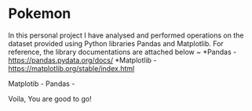 # Pokemon
In this personal project I have analysed and performed operations on the dataset provided using Python libraries Pandas and Matplotlib.
For reference, the library documentations are attached below ~ 
*Pandas - https://pandas.pydata.org/docs/
*Matplotlib - https://matplotlib.org/stable/index.html

<Cheatsheets>
  Matplotib - <https://matplotlib.org/cheatsheets/_images/cheatsheets-1.png>
              <https://matplotlib.org/cheatsheets/_images/cheatsheets-2.png>
  Pandas    - <https://pandas.pydata.org/Pandas_Cheat_Sheet.pdf>
                
 Voila, You are good to go!
